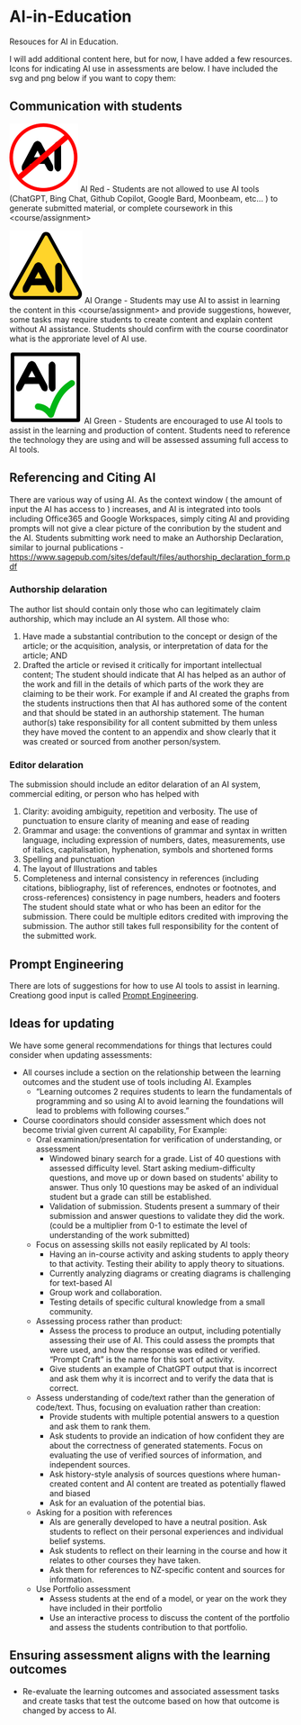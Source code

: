 # AI-in-Education
Resouces for AI in Education.

I will add additional content here, but for now, I have added a few resources.
Icons for indicating AI use in assessments are below. I have included the svg and png below if you want to copy them:


## Communication with students

![AI banned - red circle with crossed-out letters 'A' 'I'](/img/AIRed.svg) AI Red - Students are not allowed to use AI tools (ChatGPT, Bing Chat, Github Copilot, Google Bard, Moonbeam, etc... ) to generate submitted material, or complete coursework in this <course/assignment>

![AI warning - orange triangle with letters 'A' 'I'](/img/AIOrange.svg) AI Orange - Students may use AI to assist in learning the content in this <course/assignment> and provide suggestions, however, some tasks may require students to create content and explain content without AI assistance. Students should confirm with the course coordinator what is the approriate level of AI use. 

![AI good - aquare with green tick and letters 'A' 'I'](/img/AIGreen.svg) AI Green - Students are encouraged to use AI tools to assist in the learning and production of content. Students need to reference the technology they are using and will be assessed assuming full access to AI tools.

## Referencing and Citing AI
There are various way of using AI.  As the context window ( the amount of input the AI has access to ) increases, and AI is integrated into tools including Office365 and Google Workspaces, simply citing AI and providing prompts will not give a clear picture of the conribution by the student and the AI.  Students submitting work need to make an Authorship Declaration, similar to journal publications - https://www.sagepub.com/sites/default/files/authorship_declaration_form.pdf

### Authorship delaration 
The author list should contain only those who can legitimately claim authorship, which may include an AI system.  All those who:
1) Have made a substantial contribution to the concept or design of the article; or the acquisition, analysis, or interpretation of data for the article; AND
2) Drafted the article or revised it critically for important intellectual content; 
The student should indicate that AI has helped as an author of the work and fill in the details of which parts of the work they are claiming to be their work. For example if and AI created the graphs from the students instructions then that AI has authored some of the content and that should be stated in an authorship statement. 
The human author(s) take responsibility for all content submitted by them unless they have moved the content to an appendix and show clearly that it was created or sourced from another person/system.

### Editor delaration
The submission should include an editor delaration of an AI system, commercial editing, or person who has helped with
1) Clarity: avoiding ambiguity, repetition and verbosity. The use of punctuation to ensure clarity of meaning and ease of reading
2) Grammar and usage: the conventions of grammar and syntax in written language, including expression of numbers, dates, measurements, use of italics, capitalisation, hyphenation, symbols and shortened forms
3) Spelling and punctuation
4) The layout of Illustrations and tables
5) Completeness and internal consistency in references (including citations, bibliography, list of references, endnotes or footnotes, and cross-references) consistency in page numbers, headers and footers
The student should state what or who has been an editor for the submission.  There could be multiple editors credited with improving the submission.  The author still takes full responsibility for the content of the submitted work.

## Prompt Engineering
There are lots of suggestions for how to use AI tools to assist in learning. Creationg good input is called [Prompt Engineering](/promptEngineering.md). 

## Ideas for updating
We have some general recommendations for things that lectures could consider when updating assessments:

* All courses include a section on the relationship between the learning outcomes and the student use of tools including AI. Examples
    * “Learning outcomes 2 requires students to learn the fundamentals of programming and so using AI to avoid learning the foundations will lead to problems with following courses.”
* Course coordinators should consider assessment which does not become trivial given current AI capability, For Example:
   * Oral examination/presentation for verification of understanding, or assessment
      * Windowed binary search for a grade. List of 40 questions with assessed difficulty level. Start asking medium-difficulty questions, and move up or down based on students' ability to answer. Thus only 10 questions may be asked of an individual student but a grade can still be established.
      * Validation of submission. Students present a summary of their submission and answer questions to validate they did the work. (could be a multiplier from 0-1 to estimate the level of understanding of the work submitted)
   * Focus on assessing skills not easily replicated by AI tools:
       * Having an in-course activity and asking students to apply theory to that activity. Testing their ability to apply theory to situations.
       * Currently analyzing diagrams or creating diagrams is challenging for text-based AI 
       * Group work and collaboration.
       * Testing details of specific cultural knowledge from a small community.
   * Assessing process rather than product:
      * Assess the process to produce an output, including potentially assessing their use of AI. This could assess the prompts that were used, and how the response was edited or verified. “Prompt Craft” is the name for this sort of activity.
      * Give students an example of ChatGPT output that is incorrect and ask them why it is incorrect and to verify the data that is correct.
   * Assess understanding of code/text rather than the generation of code/text. Thus, focusing on evaluation rather than creation:
      * Provide students with multiple potential answers to a question and ask them to rank them.
      * Ask students to provide an indication of how confident they are about the correctness of generated statements. Focus on evaluating the use of verified sources of information, and independent sources.
      * Ask history-style analysis of sources questions where human-created content and AI content are treated as potentially flawed and biased
      * Ask for an evaluation of the potential bias.
   * Asking for a position with references
      * AIs are generally developed to have a neutral position. Ask students to reflect on their personal experiences and individual belief systems.
      * Ask students to reflect on their learning in the course and how it relates to other courses they have taken.
      * Ask them for references to NZ-specific content and sources for information.
   * Use Portfolio assessment
      * Assess students at the end of a model, or year on the work they have included in their portfolio
      * Use an interactive process to discuss the content of the portfolio and assess the students contribution to that portfolio.

## Ensuring assessment aligns with the learning outcomes
* Re-evaluate the learning outcomes and associated assessment tasks and create tasks that test the outcome based on how that outcome is changed by access to AI.
